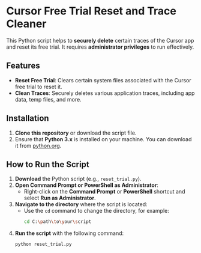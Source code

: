 # Cursor Free Trial Reset and Trace Cleaner

This Python script helps to **securely delete** certain traces of the Cursor app and reset its free trial. It requires **administrator privileges** to run effectively.

## Features
- **Reset Free Trial**: Clears certain system files associated with the Cursor free trial to reset it.
- **Clean Traces**: Securely deletes various application traces, including app data, temp files, and more.
  
## Installation
1. **Clone this repository** or download the script file.
2. Ensure that **Python 3.x** is installed on your machine. You can download it from [python.org](https://www.python.org/downloads/).

## How to Run the Script

1. **Download** the Python script (e.g., `reset_trial.py`).
2. **Open Command Prompt or PowerShell as Administrator**:
   - Right-click on the **Command Prompt** or **PowerShell** shortcut and select **Run as Administrator**.  
3. **Navigate to the directory** where the script is located:
   - Use the `cd` command to change the directory, for example:
     ```bash
     cd C:\path\to\your\script
     ```
4. **Run the script** with the following command:
   ```bash
   python reset_trial.py
